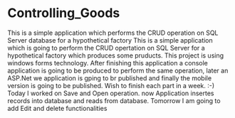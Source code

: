# Controlling_Goods
This is a simple application which performs the CRUD operation on SQL Server database for a hypothetical factory 
This is a simple application which is going to perform the CRUD opertation on SQL Server for a hypothetical factory which produces some pruducts. 
This project is using windows forms technology. After finishing this application a console application is going to be produced to perform the same operation, later an ASP.Net we application is gping to br published and finally the mobile version is going to be published.
Wish to finish each part in a week. :-)
Today I worked on Save and Open operation. now Application insertes records into database and reads from 
database.
Tomorrow I am going to add Edit and delete functionalities